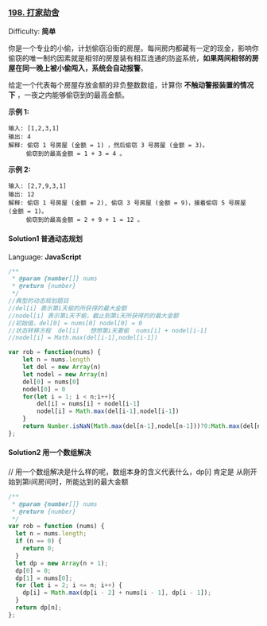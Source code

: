 ### [198\. 打家劫舍](https://leetcode-cn.com/problems/house-robber/)

Difficulty: **简单**

你是一个专业的小偷，计划偷窃沿街的房屋。每间房内都藏有一定的现金，影响你偷窃的唯一制约因素就是相邻的房屋装有相互连通的防盗系统，**如果两间相邻的房屋在同一晚上被小偷闯入，系统会自动报警**。

给定一个代表每个房屋存放金额的非负整数数组，计算你 **不触动警报装置的情况下** ，一夜之内能够偷窃到的最高金额。

**示例 1:**

```
输入: [1,2,3,1]
输出: 4
解释: 偷窃 1 号房屋 (金额 = 1) ，然后偷窃 3 号房屋 (金额 = 3)。
     偷窃到的最高金额 = 1 + 3 = 4 。
```

**示例 2:**

```
输入: [2,7,9,3,1]
输出: 12
解释: 偷窃 1 号房屋 (金额 = 2), 偷窃 3 号房屋 (金额 = 9)，接着偷窃 5 号房屋 (金额 = 1)。
     偷窃到的最高金额 = 2 + 9 + 1 = 12 。
```

#### Solution1 普通动态规划

Language: **JavaScript**

```javascript
​/**
 * @param {number[]} nums
 * @return {number}
 */
//典型的动态规划题目
//del[i] 表示第i天偷的所获得的最大金额
//nodel[i] 表示第i天不偷，截止到第i天所获得的的最大金额
//初始值，del[0] = nums[0] nodel[0] = 0
//状态转移方程  del[i]   想想第i天要偷  nums[i] + nodel[i-1]
//nodel[i] = Math.max(del[i-1],nodel[i-1])

var rob = function(nums) {
    let n = nums.length
    let del = new Array(n)
    let nodel = new Array(n)
    del[0] = nums[0]
    nodel[0] = 0
    for(let i = 1; i < n;i++){
        del[i] = nums[i] + nodel[i-1]
        nodel[i] = Math.max(del[i-1],nodel[i-1])
    }
    return Number.isNaN(Math.max(del[n-1],nodel[n-1]))?0:Math.max(del[n-1],nodel[n-1])
};
```

#### Solution2 用一个数组解决

// 用一个数组解决是什么样的呢，数组本身的含义代表什么，dp[i] 肯定是 从刚开始到第i间房间时，所能达到的最大金额
```js
/**
 * @param {number[]} nums
 * @return {number}
 */
var rob = function (nums) {
  let n = nums.length;
  if (n == 0) {
    return 0;
  }
  let dp = new Array(n + 1);
  dp[0] = 0;
  dp[1] = nums[0];
  for (let i = 2; i <= n; i++) {
    dp[i] = Math.max(dp[i - 2] + nums[i - 1], dp[i - 1]);
  }
  return dp[n];
};
```
